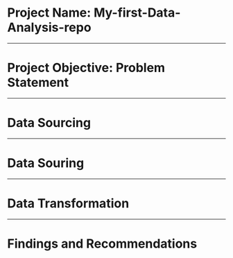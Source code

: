 # Project Name: My-first-Data-Analysis-repo

----
# Project Objective: Problem Statement


----
# Data Sourcing


----
# Data Souring


----
# Data Transformation


----
# Findings and Recommendations
